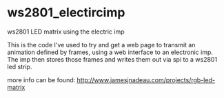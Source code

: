 ws2801_electircimp
==================

ws2801 LED matrix using the electric imp

This is the code I've used to try and get a web page to 
transmit an animation defined by frames, using a web interface to an electronic imp.
The imp then stores those frames and writes them out via spi to a ws2801 led strip.

more info can be found:
http://www.jamesjnadeau.com/projects/rgb-led-matrix
